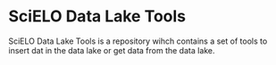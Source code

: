 # SciELO Data Lake Tools
SciELO Data Lake Tools is a repository wihch contains a set of tools to insert dat in the data lake or get data from the data lake.
